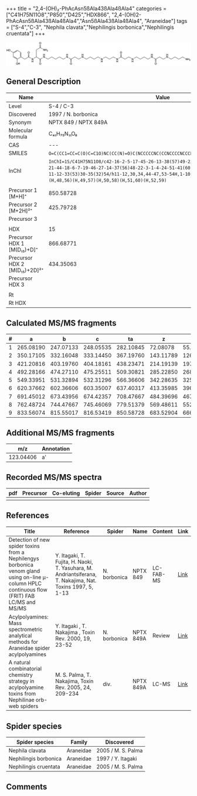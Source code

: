 +++
title = "2,4-(OH)₂-PhAcAsn5ßAla43ßAla4ßAla4"
categories = ["C41H75N11O8","P850","D425","HDX866",
"2,4-(OH)2-PhAcAsn5ßAla43ßAla4ßAla4","Asn5ßAla43ßAla4ßAla4",
"Araneidae"]
tags = ["S-4","C-3",
"Nephila clavata","Nephilingis borbonica","Nephilingis cruentata"]
+++

![](/img/2-4-OH2-PhAcAsn5bAla43bAla4bAla4.png)

## General Description

| Name                         | Value                |
|------------------------------|----------------------|
| Level                        | S-4 / C-3                    |
| Discovered                   | 1997 / N. borbonica  |
| Synonym                      | NPTX 849 / NPTX 849A |
| Molecular formula            | C₄₁H₇₅N₁₁O₈          |
| CAS                          | ---                  |
| SMILES | `O=C(CC1=CC=C(O)C=C1O)NC(CC(N)=O)C(NCCCCCNC(CCNCCCCNCCCNC(CCNCCCCNC(CCNCCCCN)=O)=O)=O)=O`  |
| InChI  | `InChI=1S/C41H75N11O8/c42-16-2-5-17-45-26-13-38(57)49-23-9-8-20-47-28-15-39(58)50-25-10-21-44-18-6-7-19-46-27-14-37(56)48-22-3-1-4-24-51-41(60)34(31-36(43)55)52-40(59)29-32-11-12-33(53)30-35(32)54/h11-12,30,34,44-47,53-54H,1-10,13-29,31,42H2,(H2,43,55)(H,48,56)(H,49,57)(H,50,58)(H,51,60)(H,52,59)`  |
|                              |                      |
| Precursor 1 [M+H]⁺       | 850.58728      |
| Precursor 2 [M+2H]²⁺        | 425.79728       |
| Precursor 3                  |                      |
|                              |                      |
| HDX                          | 15                   |
| Precursor HDX 1 [M(D₁₅)+D]⁺   | 866.68771            |
| Precursor HDX 2 [M(D₁₅)+2D]²⁺ | 434.35063            |
| Precursor HDX 3              |                      |
|                              |                      |
| Rt                           |                      |
| Rt HDX                       |                      |

## Calculated MS/MS fragments

| # | a         | b         | c         | ta        | z         | y         | tz        |
|---|-----------|-----------|-----------|-----------|-----------|-----------|-----------|
| 1 | 265.08190 | 247.07133 | 248.05535 | 282.10845 | 72.08078 | 55.05423 | 89.10732 |
| 2 | 350.17105 | 332.16048 | 333.14450 | 367.19760 | 143.11789 | 126.09134 | 160.14444 |
| 3 | 421.20816 | 403.19760 | 404.18161 | 438.23471 | 214.19139 | 197.16484 | 231.21794 |
| 4 | 492.28166 | 474.27110 | 475.25511 | 509.30821 | 285.22850 | 268.20195 | 302.25505 |
| 5 | 549.33951 | 531.32894 | 532.31296 | 566.36606 | 342.28635 | 325.25980 | 359.31290 |
| 6 | 620.37662 | 602.36606 | 603.35007 | 637.40317 | 413.35985 | 396.33330 | 430.38640 |
| 7 | 691.45012 | 673.43956 | 674.42357 | 708.47667 | 484.39696 | 467.37042 | 501.42351 |
| 8 | 762.48724 | 744.47667 | 745.46069 | 779.51379 | 569.48611 | 552.45957 | 586.51266 |
| 9 | 833.56074 | 815.55017 | 816.53419 | 850.58728 | 683.52904 | 666.50249 | 700.55559 |

## Additional MS/MS fragments

| m/z       | Annotation |
|-----------|------------|
| 123.04406 | a'         |

## Recorded MS/MS spectra

| pdf | Precursor | Co-eluting | Spider | Source | Author |
|-----|-----------|------------|--------|--------|--------|
|     |           |            |        |        |        |

## References

| Title                                                                                                                                          | Reference                                                                                                 | Spider       | Name      | Content   | Link                                                                                                              |
|------------------------------------------------------------------------------------------------------------------------------------------------|-----------------------------------------------------------------------------------------------------------|--------------|-----------|-----------|-------------------------------------------------------------------------------------------------------------------|
| Detection of new spider toxins from a Nephilengys borbonica venom gland using on-line µ-column HPLC continuous flow (FRIT) FAB LC/MS and MS/MS | Y. Itagaki, T. Fujita, H. Naoki, T. Yasuhara, M. Andriantsiferana, T. Nakajima, Nat. Toxins 1997, 5, 1-13 | N. borbonica | NPTX 849  | LC-FAB-MS | [Link](https://onlinelibrary.wiley.com/doi/abs/10.1002/%28SICI%29%281997%295%3A1%3C1%3A%3AAID-NT1%3E3.0.CO%3B2-8) |
| Acylpolyamines: Mass spectrometric analytical methods for Araneidae spider acylpolyamines                                                      | Y. Itagaki , T. Nakajima , Toxin Rev. 2000, 19, 23-52                                                     | N. borbonica | NPTX 849A | Review    | [Link](https://www.tandfonline.com/doi/abs/10.1081/TXR-100100314)                                                 |
| A natural combinatorial chemistry strategy in acylpolyamine toxins from Nephilinae orb-web spiders                                             | M. S. Palma, T. Nakajima, Toxin Rev. 2005, 24, 209-234                                                    | div.         | NPTX 849A | LC-MS     | [Link](https://www.tandfonline.com/doi/abs/10.1081/TXR-200057857)                                                 |

## Spider species

| Spider species        | Family    | Discovered         |
|-----------------------|-----------|--------------------|
| Nephila clavata       | Araneidae | 2005 / M. S. Palma |
| Nephilingis borbonica | Araneidae | 1997 / Y. Itagaki  |
| Nephilingis cruentata | Araneidae | 2005 / M. S. Palma |

## Comments